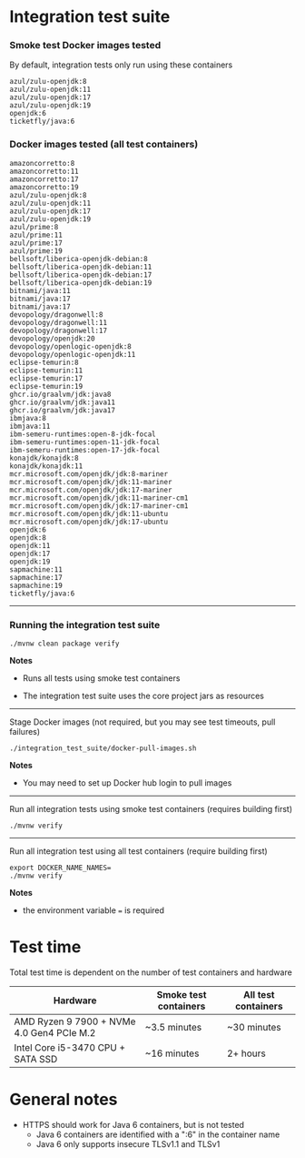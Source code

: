 # Integration test suite

### Smoke test Docker images tested

By default, integration tests only run using these containers

```
azul/zulu-openjdk:8
azul/zulu-openjdk:11
azul/zulu-openjdk:17
azul/zulu-openjdk:19
openjdk:6
ticketfly/java:6
```

### Docker images tested (all test containers)

```
amazoncorretto:8
amazoncorretto:11
amazoncorretto:17
amazoncorretto:19
azul/zulu-openjdk:8
azul/zulu-openjdk:11
azul/zulu-openjdk:17
azul/zulu-openjdk:19
azul/prime:8
azul/prime:11
azul/prime:17
azul/prime:19
bellsoft/liberica-openjdk-debian:8
bellsoft/liberica-openjdk-debian:11
bellsoft/liberica-openjdk-debian:17
bellsoft/liberica-openjdk-debian:19
bitnami/java:11
bitnami/java:17
bitnami/java:17
devopology/dragonwell:8
devopology/dragonwell:11
devopology/dragonwell:17
devopology/openjdk:20
devopology/openlogic-openjdk:8
devopology/openlogic-openjdk:11
eclipse-temurin:8
eclipse-temurin:11
eclipse-temurin:17
eclipse-temurin:19
ghcr.io/graalvm/jdk:java8
ghcr.io/graalvm/jdk:java11
ghcr.io/graalvm/jdk:java17
ibmjava:8
ibmjava:11
ibm-semeru-runtimes:open-8-jdk-focal
ibm-semeru-runtimes:open-11-jdk-focal
ibm-semeru-runtimes:open-17-jdk-focal
konajdk/konajdk:8
konajdk/konajdk:11
mcr.microsoft.com/openjdk/jdk:8-mariner
mcr.microsoft.com/openjdk/jdk:11-mariner
mcr.microsoft.com/openjdk/jdk:17-mariner
mcr.microsoft.com/openjdk/jdk:11-mariner-cm1
mcr.microsoft.com/openjdk/jdk:17-mariner-cm1
mcr.microsoft.com/openjdk/jdk:11-ubuntu
mcr.microsoft.com/openjdk/jdk:17-ubuntu
openjdk:6
openjdk:8
openjdk:11
openjdk:17
openjdk:19
sapmachine:11
sapmachine:17
sapmachine:19
ticketfly/java:6
```

---

### Running the integration test suite

```
./mvnw clean package verify
```

**Notes**

- Runs all tests using smoke test containers


- The integration test suite uses the core project jars as resources

---

Stage Docker images (not required, but you may see test timeouts, pull failures)

```
./integration_test_suite/docker-pull-images.sh
```

**Notes**

- You may need to set up Docker hub login to pull images

---

Run all integration tests using smoke test containers (requires building first)

```
./mvnw verify
```

---

Run all integration test using all test containers (require building first)

```shell
export DOCKER_NAME_NAMES=
./mvnw verify
```

**Notes**

- the environment variable `=` is required

# Test time

Total test time is dependent on the number of test containers and hardware

| Hardware                                  | Smoke test containers | All test containers |
|-------------------------------------------|-----------------------|---------------------|
| AMD Ryzen 9 7900 + NVMe 4.0 Gen4 PCIe M.2 | ~3.5 minutes          | ~30 minutes         |
| Intel Core i5-3470 CPU + SATA SSD         | ~16 minutes           | 2+ hours            |

# General notes

- HTTPS should work for Java 6 containers, but is not tested
  - Java 6 containers are identified with a ":6" in the container name
  - Java 6 only supports insecure TLSv1.1 and TLSv1

